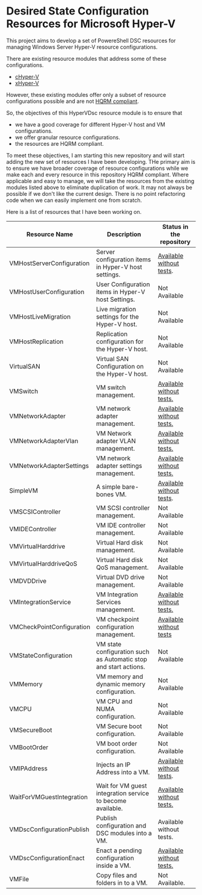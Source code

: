# Desired State Configuration Resources for Microsoft Hyper-V #
This project aims to develop a set of PowereShell DSC resources for managing Windows Server Hyper-V resource configurations.

There are existing resource modules that address some of these configurations.

- [cHyper-V](https://github.com/rchaganti/DSCResources/tree/master/cHyper-V)
- [xHyper-V](https://github.com/PowerShell/xHyper-V)

However, these existing modules offer only a subset of resource configurations possible and are not [HQRM compliant](https://github.com/PowerShell/DscResources/blob/master/HighQualityModuleGuidelines.md).

So, the objectives of this HyperVDsc resource module is to ensure that

- we have a good coverage for different Hyper-V host and VM configurations.
- we offer granular resource configurations. 
- the resources are HQRM compliant. 

To meet these objectives, I am starting this new repository and will start adding the new set of resources I have been developing. THe primary aim is to ensure we have broader coverage of resource configurations while we make each and every resource in this repository HQRM compliant. Where applicable and easy to manage, we will take the resources from the existing modules listed above to eliminate duplication of work. It may not always be possible if we don't like the current design. There is no point refactoring code when we can easily implement one from scratch.

Here is a list of resources that I have been working on.

| Resource Name  | Description | Status in the repository |
| -------------   | ------------- | ------- |
| VMHostServerConfiguration | Server configuration items in Hyper-V host settings. |  [Available without tests](https://github.com/rchaganti/HyperVDsc/tree/dev/DSCResources/VMHostServerConfiguration). |
| VMHostUserConfiguration | User Configuration items in Hyper-V host Settings. | Not Available |
| VMHostLiveMigration | Live migration settings for the Hyper-V host.| Not Available |
| VMHostReplication | Replication configuration for the Hyper-V host.| Not Available |
| VirtualSAN | Virtual SAN Configuration on the Hyper-V host.| Not Available |
| VMSwitch | VM switch management.| [Available without tests.](https://github.com/rchaganti/HyperVDsc/tree/dev/DSCResources/VMSwitch) |
| VMNetworkAdapter | VM network adapter management.| [Available without tests.](https://github.com/rchaganti/HyperVDsc/tree/dev/DSCResources/VMNetworkAdapter) |
| VMNetworkAdapterVlan | VM Network adapter VLAN management.| [Available without tests.](https://github.com/rchaganti/HyperVDsc/tree/dev/DSCResources/VMNetworkAdapterVlan) |
| VMNetworkAdapterSettings | VM network adapter settings management.| [Available without tests.](https://github.com/rchaganti/HyperVDsc/tree/dev/DSCResources/VMNetworkAdapterSettings) |
| SimpleVM | A simple bare-bones VM.| [Available without tests](https://github.com/rchaganti/HyperVDsc/tree/dev/DSCResources/SimpleVM). |
| VMSCSIController | VM SCSI controller management. | Not Available |
| VMIDEController | VM IDE controller management.| Not Available |
| VMVirtualHarddrive | Virtual Hard disk management. | Not Available |
| VMVirtualHarddriveQoS | Virtual Hard disk QoS management. | Not Available |
| VMDVDDrive | Virtual DVD drive management.| Not Available |
| VMIntegrationService | VM Integration Services management. | [Available without tests.](https://github.com/rchaganti/HyperVDsc/tree/dev/DSCResources/VMIntegrationService) |
| VMCheckPointConfiguration | VM checkpoint configuration management. | [Available without tests](https://github.com/rchaganti/HyperVDsc/tree/dev/DSCResources/VMCheckpointConfiguration) |
| VMStateConfiguration | VM state configuration such as Automatic stop and start actions. | Not Available |
| VMMemory | VM memory and dynamic memory configuration.| Not Available |
| VMCPU | VM CPU and NUMA configuration.| Not Available |
| VMSecureBoot | VM Secure boot configuration.| Not Available |
| VMBootOrder | VM boot order configuration.| Not Available |
| VMIPAddress | Injects an IP Address into a VM.| [Available without tests](https://github.com/rchaganti/HyperVDsc/tree/dev/DSCResources/VMIPAddress).|
| WaitForVMGuestIntegration | Wait for VM guest integration service to become available.| [Available without tests.](https://github.com/rchaganti/HyperVDsc/tree/dev/DSCResources/WaitForVMGuestIntegration)|
| VMDscConfigurationPublish | Publish configuration and DSC modules into a VM.| Available without tests.|
| VMDscConfigurationEnact | Enact a pending configuration inside a VM.| [Available without tests.](https://github.com/rchaganti/HyperVDsc/tree/dev/DSCResources/VMDscConfigurationEnact)|
| VMFile | Copy files and folders in to a VM.| Not Available.|
